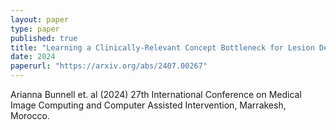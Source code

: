 ```yaml
---
layout: paper
type: paper
published: true
title: "Learning a Clinically-Relevant Concept Bottleneck for Lesion Detection in Breast Ultrasound"
date: 2024
paperurl: "https://arxiv.org/abs/2407.00267"
---
```

Arianna Bunnell et. al (2024) 27th International Conference on Medical Image Computing and Computer Assisted Intervention, Marrakesh, Morocco.
